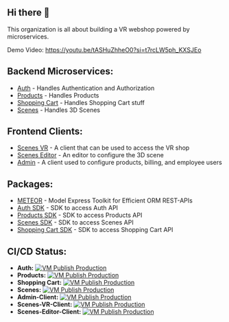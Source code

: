 ## Hi there 👋

This organization is all about building a VR webshop powered by microservices.

Demo Video: https://youtu.be/tASHuZhheO0?si=t7rcLW5ph_KXSJEo

## **Backend Microservices:**
* [Auth](https://github.com/VR-web-shop/Auth) - Handles Authentication and Authorization
* [Products](https://github.com/VR-web-shop/Products) - Handles Products
* [Shopping Cart](https://github.com/VR-web-shop/Shopping-Cart) - Handles Shopping Cart stuff
* [Scenes](https://github.com/VR-web-shop/Scenes) - Handles 3D Scenes

## **Frontend Clients:**
* [Scenes VR](https://github.com/VR-web-shop/Scenes-VR-Client) - A client that can be used to access the VR shop
* [Scenes Editor](https://github.com/VR-web-shop/Scenes-Editor-Client) - An editor to configure the 3D scene
* [Admin](https://github.com/VR-web-shop/Admin-Client) - A client used to configure products, billing, and employee users

## **Packages:**
* [METEOR](https://github.com/VR-web-shop/METEOR/pkgs/npm/meteor) - Model Express Toolkit for Efficient ORM REST-APIs
* [Auth SDK](https://github.com/VR-web-shop/Auth/pkgs/npm/auth) - SDK to access Auth API
* [Products SDK](https://github.com/VR-web-shop/Products/pkgs/npm/products) - SDK to access Products API
* [Scenes SDK](https://github.com/VR-web-shop/Scenes/pkgs/npm/scenes) - SDK to access Scenes API
* [Shopping Cart SDK](https://github.com/VR-web-shop/Shopping-Cart/pkgs/npm/shopping-cart) - SDK to access Shopping Cart API

## **CI/CD Status:**

* **Auth:** [![VM Publish Production](https://github.com/VR-web-shop/Auth/actions/workflows/vm-publish-production.yml/badge.svg)](https://github.com/VR-web-shop/Auth/actions/workflows/vm-publish-production.yml)
* **Products:** [![VM Publish Production](https://github.com/VR-web-shop/Products/actions/workflows/vm-publish-production.yml/badge.svg)](https://github.com/VR-web-shop/Products/actions/workflows/vm-publish-production.yml)
* **Shopping Cart:** [![VM Publish Production](https://github.com/VR-web-shop/Shopping-Cart/actions/workflows/vm-publish-production.yml/badge.svg)](https://github.com/VR-web-shop/Shopping-Cart/actions/workflows/vm-publish-production.yml)
* **Scenes:** [![VM Publish Production](https://github.com/VR-web-shop/Scenes/actions/workflows/vm-publish-production.yml/badge.svg)](https://github.com/VR-web-shop/Scenes/actions/workflows/vm-publish-production.yml)
* **Admin-Client:** [![VM Publish Production](https://github.com/VR-web-shop/Admin-Client/actions/workflows/vm-publish-production.yml/badge.svg)](https://github.com/VR-web-shop/Admin-Client/actions/workflows/vm-publish-production.yml)
* **Scenes-VR-Client:** [![VM Publish Production](https://github.com/VR-web-shop/Scenes-VR-Client/actions/workflows/vm-publish-production.yml/badge.svg)](https://github.com/VR-web-shop/Scenes-VR-Client/actions/workflows/vm-publish-production.yml)
* **Scenes-Editor-Client:** [![VM Publish Production](https://github.com/VR-web-shop/Scenes-Editor-Client/actions/workflows/vm-publish-production.yml/badge.svg)](https://github.com/VR-web-shop/Scenes-Editor-Client/actions/workflows/vm-publish-production.yml)
